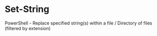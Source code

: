# Set-String
PowerShell - Replace specified string(s) within a file / Directory of files (filtered by extension)
